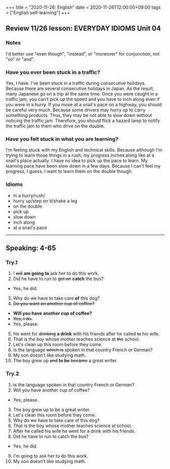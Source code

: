 +++
title =  "2020-11-26: English"
date = 2020-11-26T12:00:00+09:00
tags = ["English self-learning"]
+++

## Review 11/26 lesson: EVERYDAY IDIOMS Unit 04

### Notes

I'd better use "even though", "instead", or "moreover" for conjunction, not "so" or "and".

### Have you ever been stuck in a traffic?

Yes, I have. I've been stuck in a traffic during consecutive holidays.
Because there are several consecutive holidays in Japan.
As the result, many Japanese go on a trip at the same time.
Once you were caught in a traffic jam, you can't pick up the speed and
you have to inch along even if you were in a hurry.
If you move at a snail's pace on a highway, you should be careful very much.
Because some drivers may hurry up to carry something products.
Thus, they may be not able to slow down without noticing the traffic jam.
Therefore, you should flick a hazard lamp to notify the traffic jam to them who drive on the double.

### Have you felt stuck in what you are learning?

I'm feeling stuck with my English and technical skills.
Because although I'm trying to learn those things in a rush,
my progress inches along like at a snail's place actually.
I have no idea to pick up the pace to learn.
My learning pace have been slow down in a few days.
Because I can't feel my progress, I guess.
I want to learn them on the double though.

### Idioms

* in a hurry/rush/
* hurry up/step on it/shake a leg
* on the double
* pick up
* slow down
* inch along
* at a snail's pace

- - -

## Speaking: 4-65

### Try.1

1. I ~~will~~ **am going to** ask her to do this work.
2. Did he have to run to ~~get on~~ **catch** the bus?
  - Yes, he did.
3. Why do we have to take care **of** this dog?
4. ~~Do you want an another cup of coffee?~~
  - **Will you have another cup of coffee?**
  - ~~Yes, I do.~~
  - Yes, please.
5. He went for ~~drinking~~ **a drink** with his friends after he called ~~to~~ his wife.
6. That is the boy whose mother teaches science at ~~the~~ school.
7. Let's clean up this room before they come.
8. Is the language ~~which is~~ spoken in that country French or German?
9. My son doesn't like studying math.
10. The boy grew up ~~and~~ **to be** ~~became~~ a great writer.

### Try.2

1. Is the language spoken in that country French or German?
2. Will you have another cup of coffee?
  - Yes, please.
3. The boy grew up to be a great writer.
4. Let's clean this room before they come.
5. Why do we have to take care of this dog?
6. That is the boy whose mother teaches science at school.
7. After he called his wife he went for a drink with his friends.
8. Did he have to run to catch the bus?
  - Yes, he did.
9. I'm going to ask her to do this work.
10. My son doesn't like studying math.
